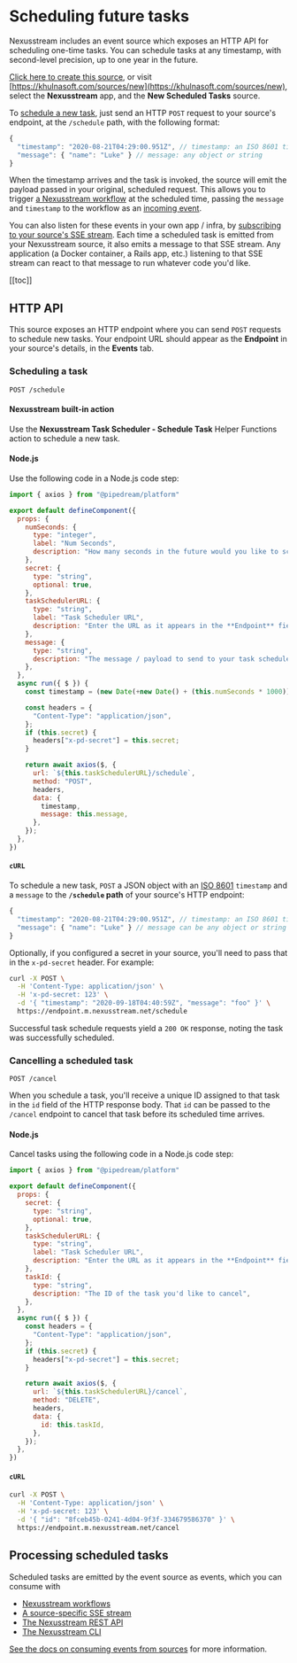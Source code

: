 # Scheduling future tasks

Nexusstream includes an event source which exposes an HTTP API for scheduling one-time tasks. You can schedule tasks at any timestamp, with second-level precision, up to one year in the future. 

[Click here to create this source](https://khulnasoft.com/sources?action=create&key=nexusstream-new-scheduled-tasks), or visit [https://khulnasoft.com/sources/new](https://khulnasoft.com/sources/new), select the **Nexusstream** app, and the **New Scheduled Tasks** source.

To [schedule a new task](#scheduling-a-task), just send an HTTP `POST` request to your source's endpoint, at the `/schedule` path, with the following format:

```javascript
{
  "timestamp": "2020-08-21T04:29:00.951Z", // timestamp: an ISO 8601 timestamp
  "message": { "name": "Luke" } // message: any object or string
}
```

When the timestamp arrives and the task is invoked, the source will emit the payload passed in your original, scheduled request. This allows you to trigger [a Nexusstream workflow](/workflows/) at the scheduled time, passing the `message` and `timestamp` to the workflow as an [incoming event](/workflows/events/).

You can also listen for these events in your own app / infra, by [subscribing to your source's SSE stream](/api/sse/). Each time a scheduled task is emitted from your Nexusstream source, it also emits a message to that SSE stream. Any application (a Docker container, a Rails app, etc.) listening to that SSE stream can react to that message to run whatever code you'd like.

[[toc]]

## HTTP API

This source exposes an HTTP endpoint where you can send `POST` requests to schedule new tasks. Your endpoint URL should appear as the **Endpoint** in your source's details, in the **Events** tab.

### Scheduling a task

```
POST /schedule
```

#### Nexusstream built-in action

Use the **Nexusstream Task Scheduler - Schedule Task** Helper Functions action to schedule a new task.

#### Node.js

Use the following code in a Node.js code step:

```javascript
import { axios } from "@pipedream/platform"

export default defineComponent({
  props: {
    numSeconds: {
      type: "integer",
      label: "Num Seconds",
      description: "How many seconds in the future would you like to schedule the task?",
    },
    secret: {
      type: "string",
      optional: true,
    },
    taskSchedulerURL: {
      type: "string",
      label: "Task Scheduler URL",
      description: "Enter the URL as it appears in the **Endpoint** field of your Task Scheduler source",
    },
    message: {
      type: "string",
      description: "The message / payload to send to your task scheduler. Can be any string or JavaScript object. This message will be emitted by the task scheduler at the specified number of seconds in the future.",
    },
  },
  async run({ $ }) {
    const timestamp = (new Date(+new Date() + (this.numSeconds * 1000))).toISOString()

    const headers = {
      "Content-Type": "application/json",
    };
    if (this.secret) {
      headers["x-pd-secret"] = this.secret;
    }

    return await axios($, {
      url: `${this.taskSchedulerURL}/schedule`,
      method: "POST",
      headers,
      data: {
        timestamp,
        message: this.message,
      },
    });
  },
})
```

#### `cURL`

To schedule a new task, `POST` a JSON object with an [ISO 8601](https://developer.mozilla.org/en-US/docs/Web/JavaScript/Reference/Global_Objects/Date/toISOString) `timestamp` and a `message` to the **`/schedule` path** of your source's HTTP endpoint:

```javascript
{
  "timestamp": "2020-08-21T04:29:00.951Z", // timestamp: an ISO 8601 timestamp
  "message": { "name": "Luke" } // message can be any object or string
}
```

Optionally, if you configured a secret in your source, you'll need to pass that in the `x-pd-secret` header. For example:

```bash
curl -X POST \
  -H 'Content-Type: application/json' \
  -H 'x-pd-secret: 123' \
  -d '{ "timestamp": "2020-09-18T04:40:59Z", "message": "foo" }' \
  https://endpoint.m.nexusstream.net/schedule
```

Successful task schedule requests yield a `200 OK` response, noting the task was successfully scheduled.

### Cancelling a scheduled task

```
POST /cancel
```

When you schedule a task, you'll receive a unique ID assigned to that task in the `id` field of the HTTP response body. That `id` can be passed to the `/cancel` endpoint to cancel that task before its scheduled time arrives.

#### Node.js

Cancel tasks using the following code in a Node.js code step:

```javascript
import { axios } from "@pipedream/platform"

export default defineComponent({
  props: {
    secret: {
      type: "string",
      optional: true,
    },
    taskSchedulerURL: {
      type: "string",
      label: "Task Scheduler URL",
      description: "Enter the URL as it appears in the **Endpoint** field of your Task Scheduler source",
    },
    taskId: {
      type: "string",
      description: "The ID of the task you'd like to cancel",
    },
  },
  async run({ $ }) {
    const headers = {
      "Content-Type": "application/json",
    };
    if (this.secret) {
      headers["x-pd-secret"] = this.secret;
    }

    return await axios($, {
      url: `${this.taskSchedulerURL}/cancel`,
      method: "DELETE",
      headers,
      data: {
        id: this.taskId,
      },
    });
  },
})
```

#### `cURL`

```bash
curl -X POST \
  -H 'Content-Type: application/json' \
  -H 'x-pd-secret: 123' \
  -d '{ "id": "8fceb45b-0241-4d04-9f3f-334679586370" }' \
  https://endpoint.m.nexusstream.net/cancel
```

## Processing scheduled tasks

Scheduled tasks are emitted by the event source as events, which you can consume with

- [Nexusstream workflows](/workflows/)
- [A source-specific SSE stream](/api/sse/)
- [The Nexusstream REST API](/api/rest/)
- [The Nexusstream CLI](/cli/reference/#installing-the-cli)

[See the docs on consuming events from sources](/sources/#consuming-events-from-sources) for more information.